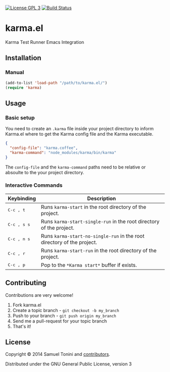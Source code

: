 [![License GPL 3][badge-license]](http://www.gnu.org/licenses/gpl-3.0.txt)
[![Build Status](https://travis-ci.org/tonini/karma.el.png)](https://travis-ci.org/tonini/karma.el)

# karma.el

Karma Test Runner Emacs Integration

## Installation

### Manual

```lisp
(add-to-list 'load-path "/path/to/karma.el/")
(require 'karma)
```

## Usage

### Basic setup

You need to create an `.karma` file inside your project directory to inform
Karma.el where to get the Karma config file and the Karma executable.

```json
{
  "config-file": "karma.coffee",
  "karma-command": "node_modules/karma/bin/karma"
}
```

The `config-file` and the `karma-command` paths need to be relative or absoulte
to the your project directory.

### Interactive Commands

Keybinding           | Description
---------------------|---------------
<kbd>C-c , t</kbd>   | Runs `karma-start` in the root directory of the project.
<kbd>C-c , s s</kbd> | Runs `karma-start-single-run` in the root directory of the project.
<kbd>C-c , n s</kbd> | Runs `karma-start-no-single-run` in the root directory of the project.
<kbd>C-c , r</kbd>   | Runs `karma-start-run` in the root directory of the project.
<kbd>C-c , p</kbd>   | Pop to the `*Karma start*` buffer if exists.

## Contributing

Contributions are very welcome!

1. Fork karma.el
2. Create a topic branch - `git checkout -b my_branch`
4. Push to your branch - `git push origin my_branch`
5. Send me a pull-request for your topic branch
6. That's it!

## License

Copyright © 2014 Samuel Tonini and
[contributors](https://github.com/tonini/karma.el/contributors).

Distributed under the GNU General Public License, version 3

[badge-license]: https://img.shields.io/badge/license-GPL_3-green.svg
